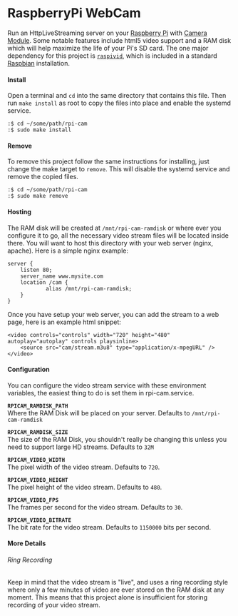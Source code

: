 # RaspberryPi WebCam
Run an HttpLiveStreaming server on your [Raspberry Pi][1] with
[Camera Module][2]. Some notable features include html5 video support and a
RAM disk which will help maximize the life of your Pi's SD card. The one major
dependency for this project is [`raspivid`][3], which is included in a standard
[Raspbian][4] installation.

#### Install

Open a terminal and `cd` into the same directory that contains this file. Then
run `make install` as root to copy the files into place and enable the systemd
service.

    :$ cd ~/some/path/rpi-cam
    :$ sudo make install

#### Remove

To remove this project follow the same instructions for installing, just change
the make target to `remove`. This will disable the systemd service and remove
the copied files.

    :$ cd ~/some/path/rpi-cam
    :$ sudo make remove

#### Hosting

The RAM disk will be created at `/mnt/rpi-cam-ramdisk` or where ever you
configure it to go, all the necessary video stream files will be located inside
there. You will want to host this directory with your web server (nginx, 
apache). Here is a simple nginx example:

    server {
        listen 80;
        server_name www.mysite.com
        location /cam {
                alias /mnt/rpi-cam-ramdisk;
        }
    }

Once you have setup your web server, you can add the stream to a web page, here
is an example html snippet:

    <video controls="controls" width="720" height="480" autoplay="autoplay" controls playsinline>
        <source src="cam/stream.m3u8" type="application/x-mpegURL" />
    </video>

#### Configuration

You can configure the video stream service with these environment variables,
the easiest thing to do is set them in rpi-cam.service.


**`RPICAM_RAMDISK_PATH`**  
Where the RAM Disk will be placed on your server. Defaults to 
`/mnt/rpi-cam-ramdisk`

**`RPICAM_RAMDISK_SIZE`**  
The size of the RAM Disk, you shouldn't really be changing this unless you
need to support large HD streams. Defaults to `32M`

**`RPICAM_VIDEO_WIDTH`**  
The pixel width of the video stream. Defaults to `720`.

**`RPICAM_VIDEO_HEIGHT`**  
The pixel height of the video stream. Defaults to `480`.

**`RPICAM_VIDEO_FPS`**  
The frames per second for the video stream. Defaults to `30`.

**`RPICAM_VIDEO_BITRATE`**  
The bit rate for the video stream. Defaults to `1150000` bits per second.

#### More Details

###### Ring Recording

Keep in mind that the video stream is "live", and uses a ring recording style
where only a few minutes of video are ever stored on the RAM disk at any moment.
This means that this project alone is insufficient for storing recording of your
video stream.

[1]: https://www.raspberrypi.org
[2]: https://www.raspberrypi.org/documentation/raspbian/applications/camera.md
[3]: https://www.raspberrypi.org/documentation/usage/camera/raspicam/raspivid.md
[4]: https://www.raspberrypi.org/documentation/raspbian/

